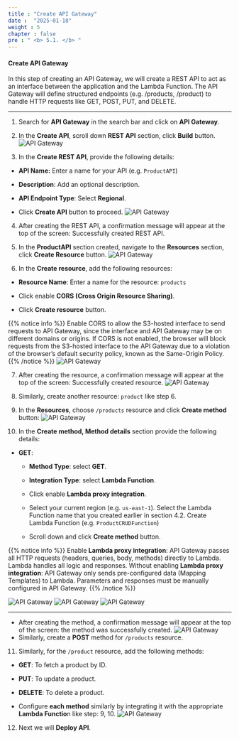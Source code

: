 ```yaml
---
title : "Create API Gateway"
date :  "2025-01-18" 
weight : 5
chapter : false
pre : " <b> 5.1. </b> "
---
```


#### Create API Gateway
In this step of creating an API Gateway, we will create a REST API to act as an interface between the application and the Lambda Function. The API Gateway will define structured endpoints (e.g. /products, /product) to handle HTTP requests like GET, POST, PUT, and DELETE.
___

1. Search for **API Gateway** in the search bar and click on **API Gateway**.

2. In the **Create API**, scroll down **REST API** section, click **Build** button.
![API Gateway](/images/5-apigateway/apigateway-001.png)

3. In the **Create REST API**, provide the following details:
- **API Name:** Enter a name for your API (e.g. `ProductAPI`)

- **Description**: Add an optional description.

- **API Endpoint Type**: Select **Regional**.

- Click **Create API** button to proceed.
![API Gateway](/images/5-apigateway/apigateway-002.png)

4. After creating the REST API, a confirmation message will appear at the top of the screen: Successfully created REST API.
   
5. In the **ProductAPI** section created, navigate to the **Resources** section, click **Create Resource** button.
![API Gateway](/images/5-apigateway/apigateway-003.png)

6. In the **Create resource**, add the following resources:
- **Resource Name**: Enter a name for the resource: `products`

- Click enable **CORS (Cross Origin Resource Sharing)**.

- Click **Create resource** button.
  
{{% notice info %}}
Enable CORS to allow the S3-hosted interface to send requests to API Gateway, since the interface and API Gateway may be on different domains or origins. If CORS is not enabled, the browser will block requests from the S3-hosted interface to the API Gateway due to a violation of the browser’s default security policy, known as the Same-Origin Policy.
{{% /notice %}}
![API Gateway](/images/5-apigateway/apigateway-004.png)

7. After creating the resource, a confirmation message will appear at the top of the screen: Successfully created resource.
![API Gateway](/images/5-apigateway/apigateway-005.png)

8. Similarly, create another resource: `product` like step 6.

9. In the **Resources**, choose `/products` resource and click **Create method** button:
![API Gateway](/images/5-apigateway/apigateway-006.png)

10. In the **Create method, Method details** section provide the following details:
- **GET**:

    + **Method Type**: select **GET**.

    + **Integration Type**: select **Lambda Function**.

    + Click enable **Lambda proxy integration**.

    + Select your current region (e.g. `us-east-1`). Select the Lambda Function name that you created earlier in section 4.2. Create Lambda Function (e.g. `ProductCRUDFunction`)

    + Scroll down and click **Create method** button.

{{% notice info %}}
Enable **Lambda proxy integration**: API Gateway passes all HTTP requests (headers, queries, body, methods) directly to Lambda. Lambda handles all logic and responses. Without enabling **Lambda proxy integration**: API Gateway only sends pre-configured data (Mapping Templates) to Lambda. Parameters and responses must be manually configured in API Gateway.
{{% /notice %}}

![API Gateway](/images/5-apigateway/apigateway-007.png)
![API Gateway](/images/5-apigateway/apigateway-008.png)
![API Gateway](/images/5-apigateway/apigateway-009.png)
___
- After creating the method, a confirmation message will appear at the top of the screen: the method was successfully created.
![API Gateway](/images/5-apigateway/apigateway-010.png)
- Similarly, create a **POST** method for `/products` resource.

11. Similarly, for the `/product` resource, add the following methods:
- **GET**: To fetch a product by ID.

- **PUT**: To update a product.

- **DELETE**: To delete a product.

- Configure **each method** similarly by integrating it with the appropriate **Lambda Functio**n like step: 9, 10.
![API Gateway](/images/5-apigateway/apigateway-011.png)

12. Next we will **Deploy API**.

